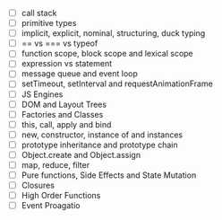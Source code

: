 - [ ] call stack
- [ ] primitive types
- [ ] implicit, explicit, nominal, structuring, duck typing
- [ ] == vs === vs typeof
- [ ] function scope, block scope and lexical scope
- [ ] expression vs statement
- [ ] message queue and event loop
- [ ] setTimeout, setInterval and requestAnimationFrame
- [ ] JS Engines
- [ ] DOM and Layout Trees
- [ ] Factories and Classes
- [ ] this, call, apply and bind
- [ ] new, constructor, instance of and instances
- [ ] prototype inheritance and prototype chain
- [ ] Object.create and Object.assign
- [ ] map, reduce, filter
- [ ] Pure functions, Side Effects and State Mutation
- [ ] Closures
- [ ] High Order Functions
- [ ] Event Proagatio